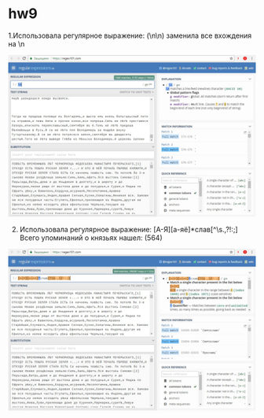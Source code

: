 # hw9
1.Использовала регулярное выражение: (\n\n) заменила все вхождения на \n

![](https://raw.githubusercontent.com/supergroup176/hw9/master/iPQaOMD0M_U.jpg)

2. Использовала регулярное выражение: [А-Я][а-яё]*слав[^\s.,\?!:;] Всего упоминаний о князьях нашел: (564)

![](https://raw.githubusercontent.com/supergroup176/hw9/master/2.jpg)


